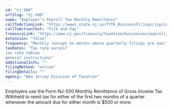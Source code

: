 ```yaml
---
id: "nj-500"
urlSlug: "nj-500"
name: "Employer’s Payroll Tax Monthly Remittance"
callToActionLink: "https://www1.state.nj.us/TYTR_BusinessFilings/jsp/common/Login.jsp?taxcode=45"
callToActionText: "File and Pay"
treasuryLink: "https://www.nj.gov/treasury/taxation/businesses/payroll/index.shtml"
extension: "false"
frequency: "Monthly (except on months where quarterly filings are due)"
taxRates: "Tax rate varies?
tax rate tables
general instructions"
additionalInfo: ""
filingMethod: "online"
filingDetails: ""
agency: "New Jersey Division of Taxation"
---
```


Employers use the Form NJ-500 Monthly Remittance of Gross Income Tax Withheld to remit tax for either of the first two months of a quarter whenever the amount due for either month is $500 or more.
